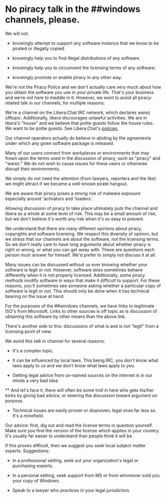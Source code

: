 # No piracy talk in the ##windows channels, please. 

We will not:

* knowingly attempt to support any software instance that we know to be pirated or illegally copied. 

* knowingly help you to find illegal distributions of any software.

* knowingly help you to circumvent the licensing terms of any software.

* knowingly promote or enable piracy in any other way.

We're not the Piracy Police and we don't actually care very much about how you obtain the software you use in your private life. That's your business and we're not here to meddle in it. However, we want to avoid all piracy-related talk in our channels, for multiple reasons: 

We're a channel on the Libera.Chat IRC network, which declares warez offtopic. Additionally, libera discourages unlawful activities. We are in libera's "house" and we believe that polite guests follow the house rules. We want to be polite guests. See Libera.Chat's [policies](https://libera.chat/policies/).

Our channel operators actually do believe in abiding by the agreements under which any given software package is released.

Many of our users connect from workplaces or environments that may frown upon the terms used in the discussion of piracy, such as "piracy" and "warez." We do not wish to cause issues for these users or otherwise disrupt their environments.

We simply do not need the attention (from lawyers, reporters and the like) we might attract if we became a well-known pirate hangout. 

We are aware that piracy poses a strong risk of malware exposure especially around 'activators and 'loaders'.

Allowing discussion of piracy to take place ultimately puts the channel and libera as a whole at some level of risk. This may be a small amount of risk, but we don't believe it's worth any risk when it's so easy to prevent.

We understand that there are many different opinions about piracy, copyrights and software licensing. We respect this diversity of opinion, but we stress that our channels are about the software, not the licensing terms. So we don't really care to have long arguments about whether piracy is right or wrong, or what you can get away with. These are questions each person must answer for himself. We'd prefer to simply not discuss it at all.

Many issues can be discussed without us ever knowing whether your software is legit or not. However, software does sometimes behave differently when it is not properly licensed. Additionally, some piracy methods modify software in ways that make it difficult to support. For these reasons, you'll sometimes see someone asking whether a particular copy of software is legit or not. This should only be done when it has technical bearing on the issue at hand. 

For the purposes of the ##windows channels, we have links to legitimate ISO's from Microsoft.  Links to other sources is off topic as is discussion of obtaining this software by other means than the above link.

There's another side to this: discussions of what is and is not "legit" from a licensing point of view. 

We avoid this talk in channel for several reasons:

 

* It's a complex topic.

* It can be influenced by local laws. This being IRC, you don't know what laws apply to us and we don't know what laws apply to you.

* Getting legal advice from un-named sources on the internet is in our minds a very bad idea.

** And let's face it, there will often be some troll in here who gets his/her kicks by giving bad advice, or steering the discussion toward argument on purpose. 

* Technical issues are easily proven or disproven; legal ones far less so. It's a minefield.

Our advice: first, dig out and read the license terms in question yourself. Make sure you find the version of the license which applies in your country. It's usually far easier to understand than people think it will be.

If this proves difficult, then we suggest you seek local subject matter experts. Suggestions:

* In a professional setting, seek out your organization's legal or purchasing experts.

* In a personal setting, seek support from MS or from whomever sold you your copy of Windows.

* Speak to a lawyer who practices in your legal jurisdiction.
